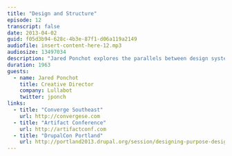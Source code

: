 ```yaml
---
title: "Design and Structure"
episode: 12
transcript: false
date: 2013-04-02
guid: f05d3b94-628c-4b3e-87f1-d06a119a2149
audiofile: insert-content-here-12.mp3
audiosize: 13497034
description: "Jared Ponchot explores the parallels between design systems and content models, and the importance of content hierarchy."
duration: 1963
guests: 
  - name: Jared Ponchot
    title: Creative Director
    company: Lullabot
    twitter: jponch
links: 
  - title: "Converge Southeast"
    url: http://convergese.com
  - title: "Artifact Conference"
    url: http://artifactconf.com
  - title: "DrupalCon Portland"
    url: http://portland2013.drupal.org/session/designing-purpose-design-process-deliverables-responsive-age
---
```

